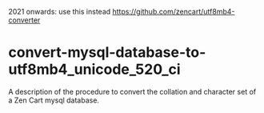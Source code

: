 2021 onwards: use this instead
https://github.com/zencart/utf8mb4-converter

# convert-mysql-database-to-utf8mb4_unicode_520_ci
A description of the procedure to convert the collation and character set of a Zen Cart mysql database.
